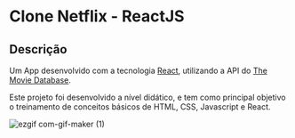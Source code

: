 # Clone Netflix - ReactJS

## Descrição
Um App desenvolvido com a tecnologia [React](https://reactjs.org/), utilizando a API do [The Movie Database](https://www.themoviedb.org/).

Este projeto foi desenvolvido a nível didático, e tem como principal objetivo o treinamento de conceitos básicos de HTML, CSS, Javascript e React. 


![ezgif com-gif-maker (1)](https://user-images.githubusercontent.com/77835300/162847447-91738bfd-5526-4188-ba2e-ebaee5387885.gif)
